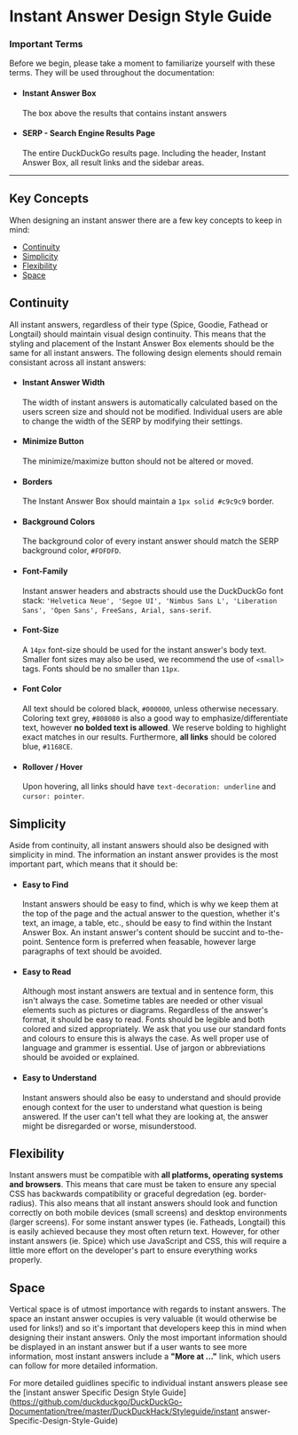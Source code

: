 # Instant Answer Design Style Guide

### Important Terms

Before we begin, please take a moment to familiarize yourself with these terms. They will be used throughout the documentation:

- #### Instant Answer Box
  
  The box above the results that contains instant answers

- #### SERP - Search Engine Results Page
  
  The entire DuckDuckGo results page. Including the header, Instant Answer Box, all result links and the sidebar areas.

---

## Key Concepts

When designing an instant answer there are a few key concepts to keep in mind:

- [Continuity](#continuity)
- [Simplicity](#simplicity)
- [Flexibility](#flexibility)
- [Space](#space)

## Continuity

All instant answers, regardless of their type (Spice, Goodie, Fathead or Longtail) should maintain visual design continuity. This means that the styling and placement of the Instant Answer Box elements should be the same for all instant answers. The following design elements should remain consistant across all instant answers:

- #### Instant Answer Width
  
  The width of instant answers is automatically calculated based on the users screen size and should not be modified. Individual users are able to change the width of the SERP by modifying their settings.

- #### Minimize Button
  
  The minimize/maximize button should not be altered or moved.

- #### Borders
  
  The Instant Answer Box should maintain a `1px solid #c9c9c9` border.

- #### Background Colors
  
  The background color of every instant answer should match the SERP background color, `#FDFDFD`.

- #### Font-Family
  
  Instant answer headers and abstracts should use the DuckDuckGo font stack: `'Helvetica Neue', 'Segoe UI', 'Nimbus Sans L', 'Liberation Sans', 'Open Sans', FreeSans, Arial, sans-serif`.

- #### Font-Size
  
  A `14px` font-size should be used for the instant answer's body text. Smaller font sizes may also be used, we recommend the use of `<small>` tags. Fonts should be no smaller than `11px`.

- #### Font Color
  
  All text should be colored black, `#000000`, unless otherwise necessary. Coloring text grey, `#808080` is also a good way to emphasize/differentiate text, however **no bolded text is allowed**. We reserve bolding to highlight exact matches in our results. Furthermore, **all links** should be colored blue, `#1168CE`.

- #### Rollover / Hover
  
  Upon hovering, all links should have `text-decoration: underline` and `cursor: pointer`.

## Simplicity

Aside from continuity, all instant answers should also be designed with simplicity in mind. The information an instant answer provides is the most important part, which means that it should be:

- #### Easy to Find
  
  Instant answers should be easy to find, which is why we keep them at the top of the page and the actual answer to the question, whether it's text, an image, a table, etc., should be easy to find within the Instant Answer Box. An instant answer's content should be succint and to-the-point. Sentence form is preferred when feasable, however large paragraphs of text should be avoided.

- #### Easy to Read
  
  Although most instant answers are textual and in sentence form, this isn't always the case. Sometime tables are needed or other visual elements such as pictures or diagrams. Regardless of the answer's format, it should be easy to read. Fonts should be legible and both colored and sized appropriately. We ask that you use our standard fonts and colours to ensure this is always the case. As well proper use of language and grammer is essential. Use of jargon or abbreviations should be avoided or explained.

- #### Easy to Understand
  
  Instant answers should also be easy to understand and should provide enough context for the user to understand what question is being answered. If the user can't tell what they are looking at, the answer might be disregarded or worse, misunderstood.

## Flexibility

Instant answers must be compatible with **all platforms, operating systems and browsers**. This means that care must be taken to ensure any special CSS has backwards compatibility or graceful degredation (eg. border-radius). This also means that all instant answers should look and function correctly on both mobile devices (small screens) and desktop environments (larger screens). For some instant answer types (ie. Fatheads, Longtail) this is easily achieved because they most often return text. However, for other instant answers (ie. Spice) which use JavaScript and CSS, this will require a little more effort on the developer's part to ensure everything works properly.

## Space

Vertical space is of utmost importance with regards to instant answers. The space an instant answer occupies is very valuable (it would otherwise be used for links!) and so it's important that developers keep this in mind when designing their instant answers. Only the most important information should be displayed in an instant answer but if a user wants to see more information, most instant answers include a **"More at ..."** link, which users can follow for more detailed information.

For more detailed guidlines specific to individual instant answers please see the [instant answer Specific Design Style Guide](https://github.com/duckduckgo/DuckDuckGo-Documentation/tree/master/DuckDuckHack/Styleguide/instant answer-Specific-Design-Style-Guide)
